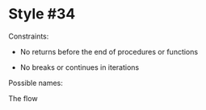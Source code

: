 Style #34
==============================

Constraints:

- No returns before the end of procedures or functions

- No breaks or continues in iterations

Possible names:

 The flow
